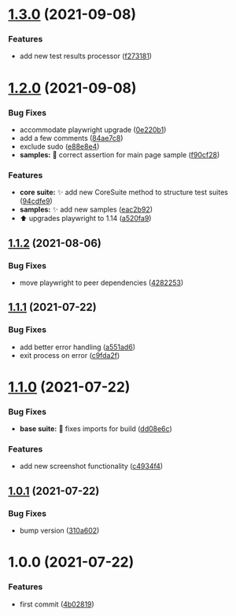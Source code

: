 # [1.3.0](https://github.com/simple-deck/e2e/compare/v1.2.0...v1.3.0) (2021-09-08)


### Features

* add new test results processor ([f273181](https://github.com/simple-deck/e2e/commit/f2731817a27318eb4c94fd5f8cbc799cb68c8dfb))

# [1.2.0](https://github.com/simple-deck/e2e/compare/v1.1.2...v1.2.0) (2021-09-08)


### Bug Fixes

* accommodate playwright upgrade ([0e220b1](https://github.com/simple-deck/e2e/commit/0e220b13d8e66594e6f25974d4ddb1fa4bdaabcd))
* add a few comments ([84ae7c8](https://github.com/simple-deck/e2e/commit/84ae7c861d778e3ec4b82924291da0d1fdfca133))
* exclude sudo ([e88e8e4](https://github.com/simple-deck/e2e/commit/e88e8e41b6f32d35f62d4acd7bf62307a5d38479))
* **samples:** :bug: correct assertion for main page sample ([f90cf28](https://github.com/simple-deck/e2e/commit/f90cf2881dfe5c2ceb678894036d0424ff680c69))


### Features

* **core suite:** :sparkles: add new CoreSuite method to structure test suites ([94cdfe9](https://github.com/simple-deck/e2e/commit/94cdfe98a1df3b859c2463e60199c26eb81eb770))
* **samples:** :sparkles: add new samples ([eac2b92](https://github.com/simple-deck/e2e/commit/eac2b925a321e65a56c255777e7a77e3f6ea2a9e))
* :arrow_up: upgrades playwright to 1.14 ([a520fa9](https://github.com/simple-deck/e2e/commit/a520fa97bd2ec0d826d0f676bda99db56e5227b0))

## [1.1.2](https://github.com/simple-deck/e2e/compare/v1.1.1...v1.1.2) (2021-08-06)


### Bug Fixes

* move playwright to peer dependencies ([4282253](https://github.com/simple-deck/e2e/commit/428225311d40bed2d0ce65c7883a23825e7c5cd1))

## [1.1.1](https://github.com/simple-deck/e2e/compare/v1.1.0...v1.1.1) (2021-07-22)


### Bug Fixes

* add better error handling ([a551ad6](https://github.com/simple-deck/e2e/commit/a551ad672a0553c19c204b3aed2e45205e69b70a))
* exit process on error ([c9fda2f](https://github.com/simple-deck/e2e/commit/c9fda2ff7cf306bd81a15c7f400ace5885b19664))

# [1.1.0](https://github.com/simple-deck/e2e/compare/v1.0.1...v1.1.0) (2021-07-22)


### Bug Fixes

* **base suite:** :green_heart: fixes imports for build ([dd08e6c](https://github.com/simple-deck/e2e/commit/dd08e6cc70e5252d9d43c6c73a066a3c43e18ee4))


### Features

* add new screenshot functionality ([c4934f4](https://github.com/simple-deck/e2e/commit/c4934f4514bbbbb7b5013eb5ede4716efd74f1ad))

## [1.0.1](https://github.com/simple-deck/e2e/compare/v1.0.0...v1.0.1) (2021-07-22)


### Bug Fixes

* bump version ([310a602](https://github.com/simple-deck/e2e/commit/310a6024a9746fcc30a81ecbe297f4cb513ca7fb))

# 1.0.0 (2021-07-22)


### Features

* first commit ([4b02819](https://github.com/simple-deck/e2e/commit/4b0281946f3b4da0fe7ad314b779f30b0db5d6cd))
